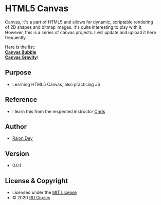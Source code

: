 
# HTML5 Canvas
Canvas, it's a part of HTML5 and allows for dynamic, scriptable rendering of 2D shapes and bitmap images. It's quite interesting to play with it. However, this is a series of canvas projects. I will update and upload it here frequently. 

Here is the list: \
**[Canvas Bubble](https://rajondey.github.io/canvas/canvas-bubble)**\
**[Canvas Gravity](https://rajondey.github.io/canvas/canvas-gravity/)**\

## Purpose
* Learning HTML5 Canvas, also practicing JS

## Reference 
* I learn this from the respected instructor [Chris](https://chriscourses.com/)

## Author
* [Rajon Dey](https://www.rdcircles.com/)

## Version 
* 0.0.1

## License & Copyright
* Licensed under the [MIT License](LICENSE)
* © 2020 [RD Circles](https://www.rdcircles.com/) 
